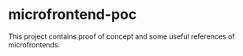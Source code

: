 # microfrontend-poc
This project contains  proof of concept and some useful references of microfrontends.
